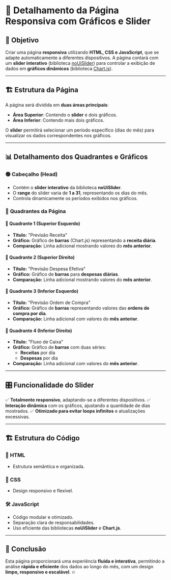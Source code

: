 # 📌 Detalhamento da Página Responsiva com Gráficos e Slider

## 🎯 Objetivo
Criar uma página **responsiva** utilizando **HTML, CSS e JavaScript**, que se adapte automaticamente a diferentes dispositivos. A página contará com um **slider interativo** (biblioteca [noUiSlider](https://refreshless.com/nouislider/)) para controlar a exibição de dados em **gráficos dinâmicos** (biblioteca [Chart.js](https://www.chartjs.org/)).

---

## 🏗️ Estrutura da Página
A página será dividida em **duas áreas principais**:

- **Área Superior**: Contendo o **slider** e dois gráficos.
- **Área Inferior**: Contendo mais dois gráficos.

O **slider** permitirá selecionar um período específico (dias do mês) para visualizar os dados correspondentes nos gráficos.

---

## 📊 Detalhamento dos Quadrantes e Gráficos

### 🟢 **Cabeçalho (Head)**
- Contém o **slider interativo** da biblioteca **noUiSlider**.
- O **range** do slider varia de **1 a 31**, representando os dias do mês.
- Controla dinamicamente os períodos exibidos nos gráficos.

### 📌 **Quadrantes da Página**

#### 🔹 **Quadrante 1 (Superior Esquerdo)**
- **Título:** "Previsão Receita"
- **Gráfico:** Gráfico de **barras** (Chart.js) representando a **receita diária**.
- **Comparação:** Linha adicional mostrando valores do **mês anterior**.

#### 🔹 **Quadrante 2 (Superior Direito)**
- **Título:** "Previsão Despesa Efetiva"
- **Gráfico:** Gráfico de **barras** para **despesas diárias**.
- **Comparação:** Linha adicional mostrando valores do **mês anterior**.

#### 🔹 **Quadrante 3 (Inferior Esquerdo)**
- **Título:** "Previsão Ordem de Compra"
- **Gráfico:** Gráfico de **barras** representando valores das **ordens de compra por dia**.
- **Comparação:** Linha adicional com valores do **mês anterior**.

#### 🔹 **Quadrante 4 (Inferior Direito)**
- **Título:** "Fluxo de Caixa"
- **Gráfico:** Gráfico de **barras** com duas séries:
  - **Receitas** por dia
  - **Despesas** por dia
- **Comparação:** Linha adicional com valores do **mês anterior**.

---

## 🎛️ **Funcionalidade do Slider**
✅ **Totalmente responsivo**, adaptando-se a diferentes dispositivos.
✅ **Interação dinâmica** com os gráficos, ajustando a quantidade de dias mostrados.
✅ **Otimizado para evitar loops infinitos** e atualizações excessivas.

---

## 🏗️ **Estrutura do Código**
### 🔹 **HTML**
- Estrutura semântica e organizada.

### 🎨 **CSS**
- Design responsivo e flexível.

### 🛠️ **JavaScript**
- Código modular e otimizado.
- Separação clara de responsabilidades.
- Uso eficiente das bibliotecas **noUiSlider** e **Chart.js**.

---

## 🚀 Conclusão
Esta página proporcionará uma experiência **fluida e interativa**, permitindo a análise **rápida e eficiente** dos dados ao longo do mês, com um design **limpo, responsivo e escalável**. 🔥

